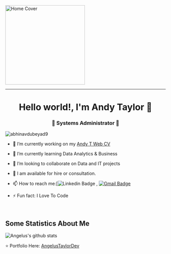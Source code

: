 <!--
**AngelusTaylorDev/AngelusTaylorDev** is a ✨ _special_ ✨ repository because its `README.md` (this file) appears on your GitHub profile.

Here are some ideas to get you started:

- 🔭 I’m currently working on ...
- 🌱 I’m currently learning ...
- 👯 I’m looking to collaborate on ...
- 🤔 I’m looking for help with ...
- 💬 Ask me about ...
- 📫 How to reach me: ...
- 😄 Pronouns: ...
- ⚡ Fun fact: ...
-->

<link rel="stylesheet" href="https://use.fontawesome.com/releases/v5.15.4/css/all.css" integrity="sha384-DyZ88mC6Up2uqS4h/KRgHuoeGwBcD4Ng9SiP4dIRy0EXTlnuz47vAwmeGwVChigm" crossorigin="anonymous">

<img src="https://media-exp1.licdn.com/dms/image/C4E16AQEvA7i4vrofIg/profile-displaybackgroundimage-shrink_350_1400/0/1652060020670?e=1658966400&v=beta&t=w9DlcrnfqGZIf6vG-hZWyl7lqPOs2sXgH4BB3bJYmhk" height="250" alt="Home Cover">

<hr>
<h1 align="center"> Hello world!, I'm Andy Taylor 👋 </h1>
<h3 align="center">🚀 Systems Administrator 🚀</h3>

<p align="left"> <img src="https://komarev.com/ghpvc/?username=abhinavdubeyad9" alt="abhinavdubeyad9" /> </p>

- 🔭 I’m currently working on my <a href="https://andyct.net/">Andy T Web CV</a>
- 🌱 I’m currently learning Data Analytics & Business 
- 👯 I’m looking to collaborate on Data and IT projects
- 💬 I am available for hire or consultation.
- 📫 How to reach me:[![Linkedin Badge](https://www.linkedin.com/in/andytaylor3000/) 
, [![Gmail Badge](https://img.shields.io/badge/-Gmail-c14438?style=flat-square&logo=Gmail&logoColor=white&link=mailto:shuklaraghav321.com)](mailto:andy@andyct.net)

- ⚡ Fun fact: I Love To Code <i class="fas fa-code" style="width: 10px;"></i>

<br/>

## Some Statistics About Me
![Angelus's github stats](https://github-readme-stats.vercel.app/api?username=AngelusTaylorDev&&show_icons=true&title_color=ffffff&icon_color=bb2acf&text_color=daf7dc&bg_color=151515)<br>

⭐️ Portfolio Here: [AngelusTaylorDev](https://www.angelustdev.com/)

